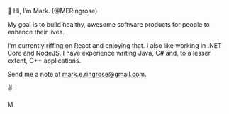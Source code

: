 👋 Hi, I’m Mark. (@MERingrose)

My goal is to build healthy, awesome software products for people to enhance their lives.

I'm currently riffing on React and enjoying that. I also like working in .NET Core and NodeJS. I have experience writing Java, C# and, to a lesser extent, C++ applications.

Send me a note at mark.e.ringrose@gmail.com.

✌️

M
